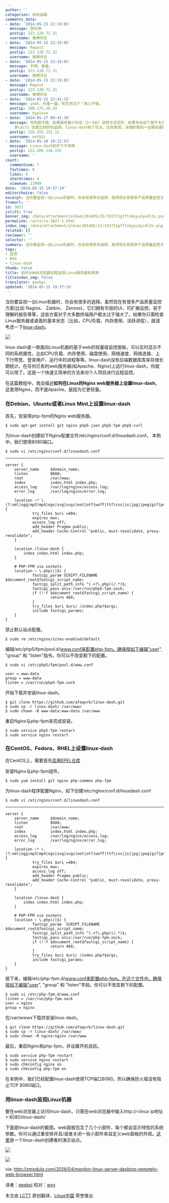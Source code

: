 ```yaml
---
author: ''
categories: 系统运维
comments_data:
- date: '2014-05-15 22:19:05'
  message: 很实用
  postip: 123.120.72.31
  username: 微博评论
- date: '2014-05-15 22:19:05'
  message: Repost
  postip: 123.120.72.31
  username: 微博评论
- date: '2014-05-15 22:19:05'
  message: 不明，看看。
  postip: 123.120.72.31
  username: 微博评论
- date: '2014-05-15 22:19:05'
  message: Repost
  postip: 123.120.72.31
  username: 微博评论
- date: '2014-05-15 22:41:15'
  message: yeah，先看一遍，有空测试下！真心不错。
  postip: 180.175.26.43
  username: hyplove
- date: '2014-05-17 09:41:38'
  message: 写的挺不错，如果服务器少的话（3～5台）这种方式还好，如果多台这个就不太方便了，这个能不能出报表？（有时间测试下）如果你要监控上百台机器的话采用nagios
    家cacti 还是比较好的选择。linux-dash有个优点，比较直观，详细的看到一台服务器的负载、目录及网络状态等使用情况。而且监控用户是nagios所没有的功能的。
  postip: 116.255.132.12
  username: netb2c
- date: '2014-05-18 10:12:53'
  message: Linux-dash软件下不来啊
  postip: 222.209.110.155
  username: ''
count:
  commentnum: 7
  favtimes: 8
  likes: 0
  sharetimes: 4
  viewnum: 21909
date: '2014-05-15 19:37:19'
editorchoice: false
excerpt: 当你要监视一台Linux机器时，你会有很多的选择。虽然现在有很多产品质量监控方案(比如 Nagios、 Zabbix、 Zenoss)，它们拥有华丽的UI，可扩展监控，易于理解的报告等等，这些方案对于大多数终端用户都太过于强大了。如果你只需检查Linux服务器或桌面的基本状态（比如，CPU负载、内存使用、活跃进程），就请考虑一下linux-dash。  linux-dash是一款面向Linux机器的基于web的轻量级监控面板，可以实时显示不同的系统属性，比如CPU负载、内存使用、磁盘使用、网络速度、网络连接、上下行带宽、登录用户、运行中的进程等等。linux-dash没有后
fromurl: ''
id: 3027
islctt: true
banner_img: /data/attachment/album/201405/15/193721gfftn6yyu3yx4l3s.png
permalink: /article-3027-1.html
index_img: /data/attachment/album/201405/15/193721gfftn6yyu3yx4l3s.png.thumb.jpg
related: []
reviewer: ''
selector: ''
summary: 当你要监视一台Linux机器时，你会有很多的选择。虽然现在有很多产品质量监控方案(比如 Nagios、 Zabbix、 Zenoss)，它们拥有华丽的UI，可扩展监控，易于理解的报告等等，这些方案对于大多数终端用户都太过于强大了。如果你只需检查Linux服务器或桌面的基本状态（比如，CPU负载、内存使用、活跃进程），就请考虑一下linux-dash。  linux-dash是一款面向Linux机器的基于web的轻量级监控面板，可以实时显示不同的系统属性，比如CPU负载、内存使用、磁盘使用、网络速度、网络连接、上下行带宽、登录用户、运行中的进程等等。linux-dash没有后
tags:
- 监控
- Web
- linux-dash
thumb: false
title: 如何从Web浏览器远程监视Linux服务器和桌面
titleindex_img: false
translator: geekpi
updated: '2014-05-15 19:37:19'
---
```


当你要监视一台Linux机器时，你会有很多的选择。虽然现在有很多产品质量监控方案(比如 Nagios、 Zabbix、 Zenoss)，它们拥有华丽的UI，可扩展监控，易于理解的报告等等，这些方案对于大多数终端用户都太过于强大了。如果你只需检查Linux服务器或桌面的基本状态（比如，CPU负载、内存使用、活跃进程），就请考虑一下[linux-dash](https://github.com/afaqurk/linux-dash)。


![](/data/attachment/album/201405/15/193721gfftn6yyu3yx4l3s.png)


linux-dash是一款面向Linux机器的基于web的轻量级监控面板，可以实时显示不同的系统属性，比如CPU负载、内存使用、磁盘使用、网络速度、网络连接、上下行带宽、登录用户、运行中的进程等等。linux-dash没有后端数据库库来存储长期统计。在任何已有的web服务器(如Apache、Nginx)上运行linux-dash，你就可以用了。这是一个快速又简单的方法来对个人项目进行远程监控。


在这篇教程中，我会描述**如何在Linux的Nginx web服务器上设置linux-dash**。这里用Nginx，而不是Apache，是因为它更轻量。


### 在Debian、Ubuntu或者Linux Mint上设置linux-dash


首先，安装带php-fpm的Nginx web服务器。



```
$ sudo apt-get install git nginx php5-json php5-fpm php5-curl

```

为linux-dash创建如下Nginx配置文件/etc/nginx/conf.d/linuxdash.conf。 本例中，我们使用8080端口。



```
$ sudo vi /etc/nginx/conf.d/linuxdash.conf 

```



---



```
server {
    server_name     $domain_name;
    listen          8080;
    root            /var/www;
    index           index.html index.php;
    access_log      /var/log/nginx/access.log;
    error_log       /var/log/nginx/error.log;

    location ~* \.(?:xml|ogg|mp3|mp4|ogv|svg|svgz|eot|otf|woff|ttf|css|js|jpg|jpeg|gif|png|ico)$ {
            try_files $uri =404;
            expires max;
            access_log off;
            add_header Pragma public;
            add_header Cache-Control "public, must-revalidate, proxy-revalidate";
    }

    location /linux-dash {
        index index.html index.php;
    }

    # PHP-FPM via sockets
    location ~ \.php(/|$) {
            fastcgi_param SCRIPT_FILENAME $document_root$fastcgi_script_name;
            fastcgi_split_path_info ^(.+?\.php)(/.*)$;
            fastcgi_pass unix:/var/run/php5-fpm.sock;
            if (!-f $document_root$fastcgi_script_name) {
                    return 404;
            }
            try_files $uri $uri/ /index.php?$args;
            include fastcgi_params;
    }
}

```

禁止默认站点配置。



```
$ sudo rm /etc/nginx/sites-enabled/default

```

编辑/etc/php5/fpm/pool.d/www.conf来配置php-fpm。确保按如下编辑"user", "group" 和 "listen"指令。你可以不改变剩下的配置。



```
$ sudo vi /etc/php5/fpm/pool.d/www.conf 

user = www-data
group = www-data
listen = /var/run/php5-fpm.sock

```

开始下载并安装linux-dash。



```
$ git clone https://github.com/afaqurk/linux-dash.git
$ sudo cp -r linux-dash/ /var/www/
$ sudo chown -R www-data:www-data /var/www

```

重启Nginx与php-fpm来完成安装。



```
$ sudo service php5-fpm restart
$ sudo service nginx restart 

```

### 在CentOS、Fedora、RHEL上设置linux-dash


在CentOS上，需要首先[启用EPEL仓库](http://xmodulo.com/2013/03/how-to-set-up-epel-repository-on-centos.html)


安装Nginx与php-fpm组件。



```
$ sudo yum install git nginx php-common php-fpm 

```

为linux-dash程序配置Nginx，如下创建/etc/nginx/conf.d/linuxdash.conf



```
$ sudo vi /etc/nginx/conf.d/linuxdash.conf 

```



---



```
server {
    server_name     $domain_name;
    listen          8080;
    root            /var/www;
    index           index.html index.php;
    access_log      /var/log/nginx/access.log;
    error_log       /var/log/nginx/error.log;

    location ~* \.(?:xml|ogg|mp3|mp4|ogv|svg|svgz|eot|otf|woff|ttf|css|js|jpg|jpeg|gif|png|ico)$ {
            try_files $uri =404;
            expires max;
            access_log off;
            add_header Pragma public;
            add_header Cache-Control "public, must-revalidate, proxy-revalidate";
    }

    location /linux-dash {
        index index.html index.php;
    }

    # PHP-FPM via sockets
    location ~ \.php(/|$) {
            fastcgi_param  SCRIPT_FILENAME   $document_root$fastcgi_script_name;
            fastcgi_split_path_info ^(.+?\.php)(/.*)$;
            fastcgi_pass unix:/var/run/php-fpm.sock;
            if (!-f $document_root$fastcgi_script_name) {
                    return 404;
            }
            try_files $uri $uri/ /index.php?$args;
            include fastcgi_params;
    }
}

```

接下来，编辑/etc/php-fpm.d/www.conf来配置php-fpm。在这个文件中，确保按如下编辑"user", "group" 和 "listen"字段。你可以不改变剩下的配置。



```
$ sudo vi /etc/php-fpm.d/www.conf 
listen = /var/run/php-fpm.sock
user = nginx
group = nginx

```

在/var/wwwx下载并安装linux-dash。



```
$ git clone https://github.com/afaqurk/linux-dash.git
$ sudo cp -r linux-dash/ /var/www/
$ sudo chown -R nginx:nginx /var/www 

```

最后，重启Nginx和php-fpm，并设置开机自启。



```
$ sudo service php-fpm restart
$ sudo service nginx restart
$ sudo chkconfig nginx on
$ sudo chkconfig php-fpm on 

```

在本例中，我们已经配置linux-dash使用TCP端口8080。所以确保防火墙没有阻止TCP 8080端口。


### 用linux-dash监视Linux机器


要在web浏览器上访问linux-dash，只需在web浏览器中输入http://<linux ip地址>:8080/linux-dash/


下面是linux-dash的截图。web面板包含了几个小部件，每个都会显示特性的系统参数。你可以通过重安排并且/或者关闭一些小部件来自定义web面板的外观。[这里](http://afaq.dreamhosters.com/linux-dash/)是一个linux-dash创建者的演示站点。


![](/data/attachment/album/201405/15/193725gzhc4nk8hdlqz48v.jpg)


![](/data/attachment/album/201405/15/193728cyu087bqy2huy87x.jpg)



via: <http://xmodulo.com/2014/04/monitor-linux-server-desktop-remotely-web-browser.html>


译者：[geekpi](https://github.com/geekpi) 校对：[wxy](https://github.com/wxy)


本文由 [LCTT](https://github.com/LCTT/TranslateProject) 原创翻译，[Linux中国](http://linux.cn/) 荣誉推出
